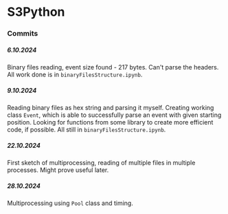 # S3Python

### Commits
##### 6.10.2024
Binary files reading, event size found - 217 bytes. Can't parse the headers. All work done is in `binaryFilesStructure.ipynb`.
##### 9.10.2024
Reading binary files as hex string and parsing it myself. Creating working class `Event`, which is able to successfully parse an event with given starting position. Looking for functions from some library to create more efficient code, if possible. All still in `binaryFilesStructure.ipynb`.
##### 22.10.2024
First sketch of multiprocessing, reading of multiple files in multiple processes. Might prove useful later.
##### 28.10.2024
Multiprocessing using `Pool` class and timing.